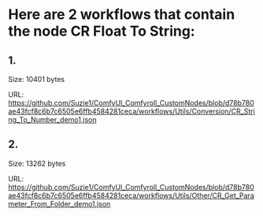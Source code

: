# Here are 2 workflows that contain the node CR Float To String:

## 1. 

Size: 10401 bytes

URL: https://github.com/Suzie1/ComfyUI_Comfyroll_CustomNodes/blob/d78b780ae43fcf8c6b7c6505e6ffb4584281ceca/workflows/Utils/Conversion/CR_String_To_Number_demo1.json

## 2. 

Size: 13262 bytes

URL: https://github.com/Suzie1/ComfyUI_Comfyroll_CustomNodes/blob/d78b780ae43fcf8c6b7c6505e6ffb4584281ceca/workflows/Utils/Other/CR_Get_Parameter_From_Folder_demo1.json

